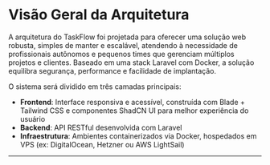 # Visão Geral da Arquitetura

A arquitetura do TaskFlow foi projetada para oferecer uma solução web robusta, simples de manter e escalável, atendendo à necessidade de profissionais autônomos e pequenos times que gerenciam múltiplos projetos e clientes. Baseado em uma stack Laravel com Docker, a solução equilibra segurança, performance e facilidade de implantação.

O sistema será dividido em três camadas principais:

* **Frontend**: Interface responsiva e acessível, construída com Blade + Tailwind CSS e componentes ShadCN UI para melhor experiência do usuário
* **Backend**: API RESTful desenvolvida com Laravel
* **Infraestrutura**: Ambientes containerizados via Docker, hospedados em VPS (ex: DigitalOcean, Hetzner ou AWS LightSail)

---
